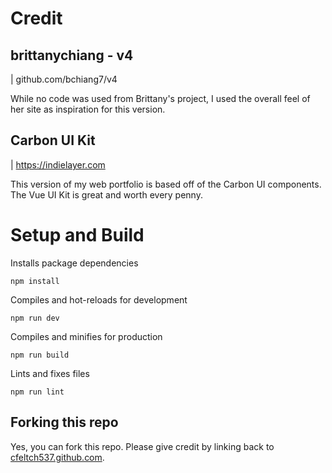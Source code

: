 



# Credit

## brittanychiang - v4
| github.com/bchiang7/v4

While no code was used from Brittany's project, I used the overall feel of her site as inspiration for this version. 

## Carbon UI Kit
| https://indielayer.com

This version of my web portfolio is based off of the Carbon UI components. The Vue UI Kit is great and worth every penny.


# Setup and Build

Installs package dependencies
```
npm install
```

Compiles and hot-reloads for development
```
npm run dev
``` 

Compiles and minifies for production
```
npm run build
```

Lints and fixes files
```
npm run lint
```

## Forking this repo

Yes, you can fork this repo. Please give credit by linking back to [cfeltch537.github.com](https://cfeltch537.github.io/).